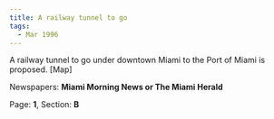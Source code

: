 ```yaml
---  
title: A railway tunnel to go  
tags:  
  - Mar 1996  
---  
```

  
A railway tunnel to go under downtown Miami to the Port of Miami is proposed. [Map]  
  
Newspapers: **Miami Morning News or The Miami Herald**  
  
Page: **1**, Section: **B** 
